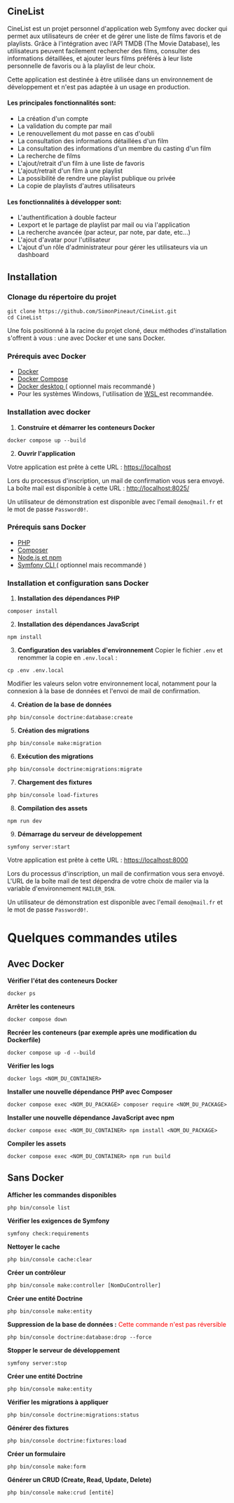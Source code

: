 ## <strong>CineList</strong>

CineList est un projet personnel d'application web Symfony avec docker qui permet aux utilisateurs de créer et de gérer une liste de films favoris et de playlists. Grâce à l'intégration avec l'API TMDB (The Movie Database), les utilisateurs peuvent facilement rechercher des films, consulter des informations détaillées, et ajouter leurs films préférés à leur liste personnelle de favoris ou à la playlist de leur choix.

Cette application est destinée à être utilisée dans un environnement de développement et n'est pas adaptée à un usage en production.

#### Les principales fonctionnalités sont:
- La création d'un compte
- La validation du compte par mail
- Le renouvellement du mot passe en cas d'oubli
- La consultation des informations détaillées d'un film
- La consultation des informations d'un membre du casting d'un film
- La recherche de films
- L'ajout/retrait d'un film à une liste de favoris
- L'ajout/retrait d'un film à une playlist
- La possibilité de rendre une playlist publique ou privée
- La copie de playlists d'autres utilisateurs

#### Les fonctionnalités à développer sont:
- L'authentification à double facteur
- Lexport et le partage de playlist par mail ou via l'application
- La recherche avancée (par acteur, par note, par date, etc...)
- L'ajout d'avatar pour l'utilisateur
- L'ajout d'un rôle d'administrateur pour gérer les utilisateurs via un dashboard

## <strong>Installation</strong>

### Clonage du répertoire du projet
```
git clone https://github.com/SimonPineaut/CineList.git
cd CineList
```

Une fois positionné à la racine du projet cloné, deux méthodes d'installation s'offrent à vous : une avec Docker et une sans Docker.

### Prérequis avec Docker
- <a href="https://www.docker.com/">Docker</a>
- <a href="https://docs.docker.com/compose/">Docker Compose</a>
- <a href="https://www.docker.com/products/docker-desktop/">Docker desktop </a> ( optionnel mais recommandé )
- Pour les systèmes Windows, l'utilisation de <a href="https://docs.docker.com/desktop/wsl/"> WSL </a> est recommandée.

### <strong>Installation avec docker</strong>
1. **Construire et démarrer les conteneurs Docker**
```
docker compose up --build
```
2. **Ouvrir l'application**

Votre application est prête à cette URL : <a href="https://localhost/">https://localhost</a>

Lors du processus d'inscription, un mail de confirmation vous sera envoyé. La boîte mail est disponible à cette URL : <a href="http://localhost:8025/">http://localhost:8025/</a>

Un utilisateur de démonstration est disponible avec l'email `demo@mail.fr` et le mot de passe `Password0!`.

### Prérequis sans Docker
- <a href="https://www.php.net/manual/fr/install.php">PHP</a>
- <a href="https://getcomposer.org/doc/00-intro.md">Composer</a>
- <a href="https://docs.npmjs.com/downloading-and-installing-node-js-and-npm">Node.js et npm</a>
- <a href="https://symfony.com/download?ref=material-tailwind">Symfony CLI </a>( optionnel mais recommandé )

### <strong>Installation et configuration sans Docker</strong> 

1. **Installation des dépendances PHP**
```
composer install
```

2. **Installation des dépendances JavaScript**
```
npm install
```

3. **Configuration des variables d'environnement**  Copier le fichier `.env` et renommer la copie en `.env.local` :
```
cp .env .env.local
```
Modifier les valeurs selon votre environnement local, notamment pour la connexion à la base de données et l'envoi de mail de confirmation.

4. **Création de la base de données**
```
php bin/console doctrine:database:create
```

5. **Création des migrations**
```
php bin/console make:migration
```

6. **Exécution des migrations**
```
php bin/console doctrine:migrations:migrate
```

7. **Chargement des fixtures**
```
php bin/console load-fixtures
```

8. **Compilation des assets**
```
npm run dev
```

9. **Démarrage du serveur de développement**
```
symfony server:start
```
Votre application est prête à cette URL : <a href="https://localhost:8000">https://localhost:8000</a>

Lors du processus d'inscription, un mail de confirmation vous sera envoyé. L'URL de la boîte mail de test dépendra de votre choix de mailer via la variable d'environnement `MAILER_DSN`.

Un utilisateur de démonstration est disponible avec l'email `demo@mail.fr` et le mot de passe `Password0!`.

# <strong>Quelques commandes utiles</strong>

## <strong>Avec Docker</strong>

**Vérifier l'état des conteneurs Docker**
```
docker ps
``` 

**Arrêter les conteneurs**
```
docker compose down
``` 

**Recréer les conteneurs (par exemple après une modification du Dockerfile)**
```
docker compose up -d --build
``` 

**Vérifier les logs**
```
docker logs <NOM_DU_CONTAINER>
``` 

**Installer une nouvelle dépendance PHP avec Composer**
```
docker compose exec <NOM_DU_PACKAGE> composer require <NOM_DU_PACKAGE>
``` 

**Installer une nouvelle dépendance JavaScript avec npm**
```
docker compose exec <NOM_DU_CONTAINER> npm install <NOM_DU_PACKAGE>
``` 

**Compiler les assets**
```
docker compose exec <NOM_DU_CONTAINER> npm run build
``` 

## <strong>Sans Docker</strong>

**Afficher les commandes disponibles**
```
php bin/console list
``` 

**Vérifier les exigences de Symfony**
```
symfony check:requirements
```

**Nettoyer le cache**
```
php bin/console cache:clear
```

**Créer un contrôleur**
```
php bin/console make:controller [NomDuController]
```

**Créer une entité Doctrine**
```
php bin/console make:entity
```

**Suppression de la base de données :**<font color="red">  Cette commande n'est pas réversible</font>
```
php bin/console doctrine:database:drop --force
```

**Stopper le serveur de développement**
```
symfony server:stop
```

**Créer une entité Doctrine**
```
php bin/console make:entity
```

**Vérifier les migrations à appliquer**
```
php bin/console doctrine:migrations:status
```

**Générer des fixtures**
```
php bin/console doctrine:fixtures:load
```

**Créer un formulaire**
```
php bin/console make:form
```

**Générer un CRUD (Create, Read, Update, Delete)**
```
php bin/console make:crud [entité]
```



